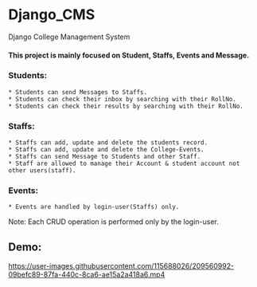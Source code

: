 # Django_CMS
Django College Management System

####   This project is mainly focused on Student, Staffs, Events and Message.

### Students:
    * Students can send Messages to Staffs.
    * Students can check their inbox by searching with their RollNo.
    * Students can check their results by searching with their RollNo.
    
### Staffs:
    * Staffs can add, update and delete the students record.
    * Staffs can add, update and delete the College-Events.
    * Staffs can send Message to Students and other Staff.
    * Staff are allowed to manage their Account & student account not other users(staff).
    
### Events:
    * Events are handled by login-user(Staffs) only.

Note: Each CRUD operation is performed only by the login-user.
    
## Demo:

https://user-images.githubusercontent.com/115688026/209560992-09befc89-87fa-440c-8ca6-ae15a2a418a6.mp4
